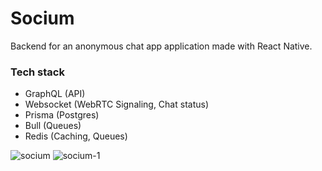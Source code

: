 # Socium

Backend for an anonymous chat app application made with React Native.

### Tech stack
- GraphQL (API)
- Websocket (WebRTC Signaling, Chat status)
- Prisma (Postgres)
- Bull (Queues)
- Redis (Caching, Queues)

![socium](https://github.com/user-attachments/assets/748d9575-0e84-4d0b-a4b7-3a9a7c7c648d)
![socium-1](https://github.com/user-attachments/assets/195b5258-6da1-4f09-9e15-c5f054e20b04)
